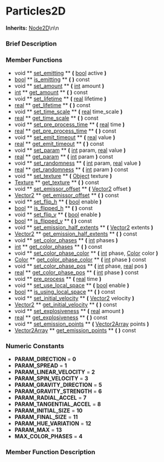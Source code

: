 #  Particles2D  
**Inherits:** [Node2D](class_node2d)\\n\\n
###  Brief Description  


###  Member Functions 
  * void  ** [set_emitting](#set_emitting) **  **(** [bool](class_bool) active  **)**
  * [bool](class_bool)  ** [is_emitting](#is_emitting) **  **(** **)** const
  * void  ** [set_amount](#set_amount) **  **(** [int](class_int) amount  **)**
  * [int](class_int)  ** [get_amount](#get_amount) **  **(** **)** const
  * void  ** [set_lifetime](#set_lifetime) **  **(** [real](class_real) lifetime  **)**
  * [real](class_real)  ** [get_lifetime](#get_lifetime) **  **(** **)** const
  * void  ** [set_time_scale](#set_time_scale) **  **(** [real](class_real) time_scale  **)**
  * [real](class_real)  ** [get_time_scale](#get_time_scale) **  **(** **)** const
  * void  ** [set_pre_process_time](#set_pre_process_time) **  **(** [real](class_real) time  **)**
  * [real](class_real)  ** [get_pre_process_time](#get_pre_process_time) **  **(** **)** const
  * void  ** [set_emit_timeout](#set_emit_timeout) **  **(** [real](class_real) value  **)**
  * [real](class_real)  ** [get_emit_timeout](#get_emit_timeout) **  **(** **)** const
  * void  ** [set_param](#set_param) **  **(** [int](class_int) param, [real](class_real) value  **)**
  * [real](class_real)  ** [get_param](#get_param) **  **(** [int](class_int) param  **)** const
  * void  ** [set_randomness](#set_randomness) **  **(** [int](class_int) param, [real](class_real) value  **)**
  * [real](class_real)  ** [get_randomness](#get_randomness) **  **(** [int](class_int) param  **)** const
  * void  ** [set_texture](#set_texture) **  **(** [Object](class_object) texture  **)**
  * [Texture](class_texture)  ** [get_texture](#get_texture) **  **(** **)** const
  * void  ** [set_emissor_offset](#set_emissor_offset) **  **(** [Vector2](class_vector2) offset  **)**
  * [Vector2](class_vector2)  ** [get_emissor_offset](#get_emissor_offset) **  **(** **)** const
  * void  ** [set_flip_h](#set_flip_h) **  **(** [bool](class_bool) enable  **)**
  * [bool](class_bool)  ** [is_flipped_h](#is_flipped_h) **  **(** **)** const
  * void  ** [set_flip_v](#set_flip_v) **  **(** [bool](class_bool) enable  **)**
  * [bool](class_bool)  ** [is_flipped_v](#is_flipped_v) **  **(** **)** const
  * void  ** [set_emission_half_extents](#set_emission_half_extents) **  **(** [Vector2](class_vector2) extents  **)**
  * [Vector2](class_vector2)  ** [get_emission_half_extents](#get_emission_half_extents) **  **(** **)** const
  * void  ** [set_color_phases](#set_color_phases) **  **(** [int](class_int) phases  **)**
  * [int](class_int)  ** [get_color_phases](#get_color_phases) **  **(** **)** const
  * void  ** [set_color_phase_color](#set_color_phase_color) **  **(** [int](class_int) phase, [Color](class_color) color  **)**
  * [Color](class_color)  ** [get_color_phase_color](#get_color_phase_color) **  **(** [int](class_int) phase  **)** const
  * void  ** [set_color_phase_pos](#set_color_phase_pos) **  **(** [int](class_int) phase, [real](class_real) pos  **)**
  * [real](class_real)  ** [get_color_phase_pos](#get_color_phase_pos) **  **(** [int](class_int) phase  **)** const
  * void  ** [pre_process](#pre_process) **  **(** [real](class_real) time  **)**
  * void  ** [set_use_local_space](#set_use_local_space) **  **(** [bool](class_bool) enable  **)**
  * [bool](class_bool)  ** [is_using_local_space](#is_using_local_space) **  **(** **)** const
  * void  ** [set_initial_velocity](#set_initial_velocity) **  **(** [Vector2](class_vector2) velocity  **)**
  * [Vector2](class_vector2)  ** [get_initial_velocity](#get_initial_velocity) **  **(** **)** const
  * void  ** [set_explosiveness](#set_explosiveness) **  **(** [real](class_real) amount  **)**
  * [real](class_real)  ** [get_explosiveness](#get_explosiveness) **  **(** **)** const
  * void  ** [set_emission_points](#set_emission_points) **  **(** [Vector2Array](class_vector2array) points  **)**
  * [Vector2Array](class_vector2array)  ** [get_emission_points](#get_emission_points) **  **(** **)** const

###  Numeric Constants  
  * **PARAM_DIRECTION** = **0**
  * **PARAM_SPREAD** = **1**
  * **PARAM_LINEAR_VELOCITY** = **2**
  * **PARAM_SPIN_VELOCITY** = **3**
  * **PARAM_GRAVITY_DIRECTION** = **5**
  * **PARAM_GRAVITY_STRENGTH** = **6**
  * **PARAM_RADIAL_ACCEL** = **7**
  * **PARAM_TANGENTIAL_ACCEL** = **8**
  * **PARAM_INITIAL_SIZE** = **10**
  * **PARAM_FINAL_SIZE** = **11**
  * **PARAM_HUE_VARIATION** = **12**
  * **PARAM_MAX** = **13**
  * **MAX_COLOR_PHASES** = **4**

###  Member Function Description  
